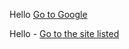 Hello
<a href="http://google.com" class="button">Go to Google</a>


Hello - <a href="http://google.com" class="button">Go to the site listed</a>
